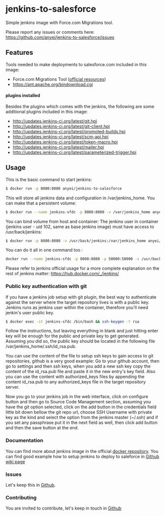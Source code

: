 # jenkins-to-salesforce

Simple jenkins image with Force.com Migrations tool.

Please report any issues or comments here:
https://github.com/anyei/jenkins-to-salesforce/issues

## Features
Tools needed to make deployments to salesforce.com included in this image:
* Force.com Migrations Tool ([official resources]( https://developer.salesforce.com/page/Force.com_Migration_Tool ))
* https://ant.apache.org/bindownload.cgi

#### plugins installed
Besides the plugins which comes with the jenkins, the following are some additional plugins included in this image:
* http://updates.jenkins-ci.org/latest/git.hpi
* http://updates.jenkins-ci.org/latest/git-client.hpi
* http://updates.jenkins-ci.org/latest/promoted-builds.hpi
* http://updates.jenkins-ci.org/latest/scm-api.hpi
* http://updates.jenkins-ci.org/latest/token-macro.hpi
* http://updates.jenkins-ci.org/latest/mailer.hpi
* http://updates.jenkins-ci.org/latest/parameterized-trigger.hpi

## Usage

This is the basic command to start jenkins:
```sh
$ docker run -p 8080:8080 anyei/jenkins-to-salesforce
```
This will store all jenkins data and configuration in /var/jenkins_home. You can make that a persistent volume:

```sh
$ docker run --name jenkins-sfdc -p 8080:8080 -v /var/jenkins_home anyei/jenkins-to-salesforce
```

You can bind volume from host and container: 
The jenkins user in container (jenkins user - uid 102, same as base jenkins image) must have access to /usr/back/jenkins:

```sh
$ docker run -p 8080:8080 -v /usr/back/jenkins:/var/jenkins_home anyei/jenkins-to-salesforce
```

You can do it all in one command too : 
```sh
docker run --name jenkins-sfdc -p 8080:8080 -p 50000:50000 -v /usr/back/jenkins:/var/jenkins_home -d anyei/jenkins-to-salesforce
```

Please refer to jenkins official usage for a more complete explanation on the rest of jenkins matter: https://hub.docker.com/_/jenkins/


### Public key authentication with git
If you have a jenkins job setup with git plugin, the best way to authenticate against the server where the target repository lives is with a public key. Jenkins runs as jenkins user within the container, therefore you'll need jenkin's user public key.

```sh
$ docker exec -it jenkins-sfdc /bin/bash && ssh-keygen -t rsa 
```
Follow the instructions, but leaving everything in blank and just hitting enter key will be enough for the public and private key to get generated. Assuming you did so, the public key should be located in the following file /var/jenkins_home/.ssh/id_rsa.pub. 

You can use the content of the file to setup ssh keys to gain access to git repositories, github is a very good example: Go to your github account, then go to settings and then ssh keys, when you add a new ssh key copy the content of the id_rsa.pub file and paste it in the new entry's key field. Also you can use the content with authorized_keys files by appending the content id_rsa.pub to any authorized_keys file in the target repository server.

Now you go to your jenkins job in the web interface, click on configure button and then go to Source Code Management section, assuming you have the git option selected, click on the add button in the credentials field little bit down bellow the git repo url, choose SSH Username with private key as the kind and select the option from the jenkins master (~/.ssh) and if you set any passphrase put it in the next field as well, then click add button and then the save button at the end. 


### Documentation
You can find more about jenkins image in the official [docker repository](https://hub.docker.com/_/jenkins/).
You can find good example how to setup jenkins to deploy to saleforce in [Github wiki page](https://github.com/anyei/jenkins-to-salesforce/wiki)

### Issues
Let's keep this in [Github](https://github.com/anyei/jenkins-to-salesforce/issues).

### Contributing

You are invited to contribute, let's keep in touch in [Github](https://github.com/anyei/jenkins-to-salesforce)


